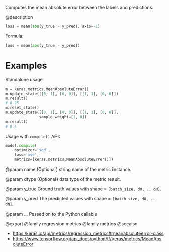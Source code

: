 Computes the mean absolute error between the labels and predictions.

@description
```python
loss = mean(abs(y_true - y_pred), axis=-1)
```

Formula:

```python
loss = mean(abs(y_true - y_pred))
```

# Examples
Standalone usage:

```python
m = keras.metrics.MeanAbsoluteError()
m.update_state([[0, 1], [0, 0]], [[1, 1], [0, 0]])
m.result()
# 0.25
m.reset_state()
m.update_state([[0, 1], [0, 0]], [[1, 1], [0, 0]],
               sample_weight=[1, 0])
m.result()
# 0.5
```

Usage with `compile()` API:

```python
model.compile(
    optimizer='sgd',
    loss='mse',
    metrics=[keras.metrics.MeanAbsoluteError()])
```

@param name
(Optional) string name of the metric instance.

@param dtype
(Optional) data type of the metric result.

@param y_true
Ground truth values with shape = `[batch_size, d0, .. dN]`.

@param y_pred
The predicted values with shape = `[batch_size, d0, .. dN]`.

@param ...
Passed on to the Python callable

@export
@family regression metrics
@family metrics
@seealso
+ <https:/keras.io/api/metrics/regression_metrics#meanabsoluteerror-class>
+ <https://www.tensorflow.org/api_docs/python/tf/keras/metrics/MeanAbsoluteError>
